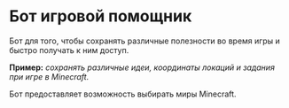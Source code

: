 # Бот игровой помощник
Бот для того, чтобы сохранять различные полезности во время игры и быстро получать к ним доступ.

**Пример:** *сохранять различные идеи, координаты локаций и задания при игре в Minecraft.*

Бот предоставляет возможность выбирать миры Minecraft.
